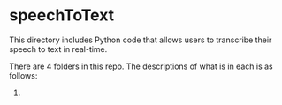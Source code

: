 # speechToText
This directory includes Python code that allows users to transcribe their speech to text in real-time.

There are 4 folders in this repo. The descriptions of what is in each is as follows:

1. 

